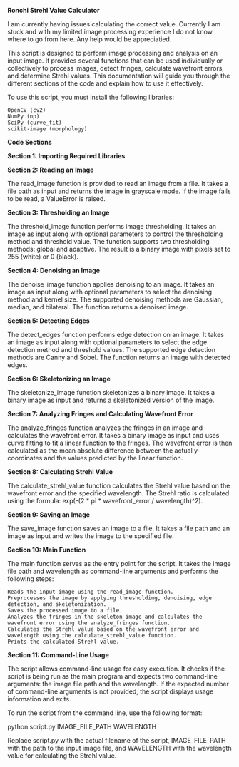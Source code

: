 **Ronchi Strehl Value Calculator**

I am currently having issues calculating the correct value. Currently I am stuck and with my limited image processing experience I do not know where to go from here. Any help would be appreciatied.

This script is designed to perform image processing and analysis on an input image. It provides several functions that can be used individually or collectively to process images, detect fringes, calculate wavefront errors, and determine Strehl values. This documentation will guide you through the different sections of the code and explain how to use it effectively.

To use this script, you must install the following libraries:

    OpenCV (cv2)
    NumPy (np)
    SciPy (curve_fit)
    scikit-image (morphology)

**Code Sections**

**Section 1: Importing Required Libraries**

**Section 2: Reading an Image**

The read_image function is provided to read an image from a file. It takes a file path as input and returns the image in grayscale mode. If the image fails to be read, a ValueError is raised.

**Section 3: Thresholding an Image**

The threshold_image function performs image thresholding. It takes an image as input along with optional parameters to control the thresholding method and threshold value. The function supports two thresholding methods: global and adaptive. The result is a binary image with pixels set to 255 (white) or 0 (black).

**Section 4: Denoising an Image**

The denoise_image function applies denoising to an image. It takes an image as input along with optional parameters to select the denoising method and kernel size. The supported denoising methods are Gaussian, median, and bilateral. The function returns a denoised image.

**Section 5: Detecting Edges**

The detect_edges function performs edge detection on an image. It takes an image as input along with optional parameters to select the edge detection method and threshold values. The supported edge detection methods are Canny and Sobel. The function returns an image with detected edges.

**Section 6: Skeletonizing an Image**

The skeletonize_image function skeletonizes a binary image. It takes a binary image as input and returns a skeletonized version of the image.

**Section 7: Analyzing Fringes and Calculating Wavefront Error**

The analyze_fringes function analyzes the fringes in an image and calculates the wavefront error. It takes a binary image as input and uses curve fitting to fit a linear function to the fringes. The wavefront error is then calculated as the mean absolute difference between the actual y-coordinates and the values predicted by the linear function.

**Section 8: Calculating Strehl Value**

The calculate_strehl_value function calculates the Strehl value based on the wavefront error and the specified wavelength. The Strehl ratio is calculated using the formula: exp(-(2 * pi * wavefront_error / wavelength)^2).

**Section 9: Saving an Image**

The save_image function saves an image to a file. It takes a file path and an image as input and writes the image to the specified file.

**Section 10: Main Function**

The main function serves as the entry point for the script. It takes the image file path and wavelength as command-line arguments and performs the following steps:

    Reads the input image using the read_image function.
    Preprocesses the image by applying thresholding, denoising, edge detection, and skeletonization.
    Saves the processed image to a file.
    Analyzes the fringes in the skeleton image and calculates the wavefront error using the analyze_fringes function.
    Calculates the Strehl value based on the wavefront error and wavelength using the calculate_strehl_value function.
    Prints the calculated Strehl value.

**Section 11: Command-Line Usage**

The script allows command-line usage for easy execution. It checks if the script is being run as the main program and expects two command-line arguments: the image file path and the wavelength. If the expected number of command-line arguments is not provided, the script displays usage information and exits.

To run the script from the command line, use the following format:

python script.py IMAGE_FILE_PATH WAVELENGTH

Replace script.py with the actual filename of the script, IMAGE_FILE_PATH with the path to the input image file, and WAVELENGTH with the wavelength value for calculating the Strehl value.
